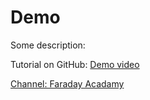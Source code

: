 # Demo 

Some description:

Tutorial on GitHub:
[Demo video](https://www.youtube.com/watch?v=RGOj5yH7evk)

[Channel: Faraday Acadamy](https://www.youtube.com/@FaradayAcademy)





